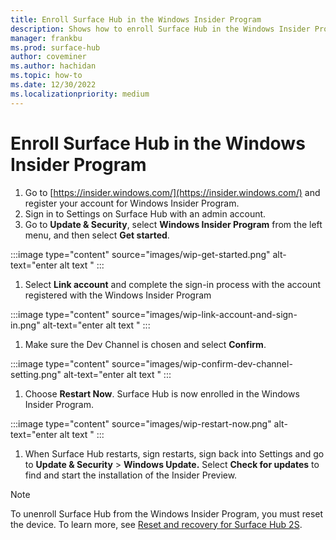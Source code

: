 ```yaml
---
title: Enroll Surface Hub in the Windows Insider Program 
description: Shows how to enroll Surface Hub in the Windows Insider Program
manager: frankbu
ms.prod: surface-hub
author: coveminer
ms.author: hachidan
ms.topic: how-to
ms.date: 12/30/2022
ms.localizationpriority: medium
---
```

# Enroll Surface Hub in the Windows Insider Program 


1. Go to [https://insider.windows.com/](https://insider.windows.com/) and register your account for Windows Insider Program.
2. Sign in to Settings on Surface Hub with an admin account.
3. Go to **Update & Security**, select **Windows Insider Program** from the left menu, and then select **Get started**.

:::image type="content" source="images/wip-get-started.png" alt-text="enter alt text " :::

1. Select **Link account** and complete the sign-in process with the account registered with the Windows Insider Program

:::image type="content" source="images/wip-link-account-and-sign-in.png" alt-text="enter alt text " :::

1. Make sure the Dev Channel is chosen and select **Confirm**.

:::image type="content" source="images/wip-confirm-dev-channel-setting.png" alt-text="enter alt text " :::

1. Choose **Restart Now**. Surface Hub is now enrolled in the Windows Insider Program.

:::image type="content" source="images/wip-restart-now.png" alt-text="enter alt text " :::

1. When Surface Hub restarts, sign restarts, sign back into Settings and go to **Update & Security** > **Windows Update.** Select **Check for updates** to find and start the installation of the Insider Preview.

> [!NOTE]
> To unenroll Surface Hub from the Windows Insider Program,  you must reset the device. To learn more, see [Reset and recovery for Surface Hub 2S](surface-hub-2s-recover-reset).

